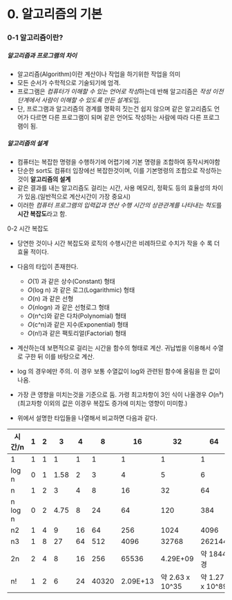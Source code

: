 # 0. 알고리즘의 기본

### 0-1 알고리즘이란?

##### 알고리즘과 프로그램의 차이

- 알고리즘(Algorithm)이란 계산이나 작업을 하기위한 작업을 의미
- 모든 순서가 수학적으로 기술되기에 엄격.
- 프로그램은 *컴퓨터가 이해할 수 있는 언어로 작성*하는데 반해 알고리즘은 *작성 이전 단계에서 사람이 이해할 수 있도록 만든 설계도*임.
- 단, 프로그램과 알고리즘의 경계를 명확히 짓는건 쉽지 않으며 같은 알고리즘도 언어가 다르면 다른 프로그램이 되며 같은 언어도 작성하는 사람에 따라 다른 프로그램이 됨.

##### 알고리즘의 설계

- 컴퓨터는 복잡한 명령을 수행하기에 어렵기에 기본 명령을 조합하여 동작시켜야함
- 단순한 sort도 컴퓨터 입장에선 복잡한것이며, 이를 기본명령의 조합으로 작성하는 것이 **알고리즘의 설계**
- 같은 결과를 내는 알고리즘도 걸리는 시간, 사용 메모리, 정확도 등의 효율성의 차이가 있음.(일반적으로 계산시간이 가장 중요시)
- 이러한 *컴퓨터 프로그램의 입력값과 연산 수행 시간의 상관관계를 나타내는 척도*를 **시간 복잡도**라고 함.

0-2 시간 복잡도

- 당연한 것이나 시간 복잡도와 로직의 수행시간은 비례하므로 수치가 작을 수 록 더 효율 적이다.
- 다음의 타입이 존재한다.
  - *O*(1) 과 같은 상수(Constant) 형태
  - *O*(log n) 과 같은 로그(Logarithmic) 형태
  - *O*(n) 과 같은 선형
  - *O*(*n*log*n*) 과 같은 선형로그 형태
  - *O*(n^c)와 같은 다차(Polynomial) 형태
  - *O*(c^n)과 같은 지수(Exponential) 형태
  - *O*(n!)과 같은 팩토리얼(Factorial) 형태

- 계산하는데 보편적으로 걸리는 시간을 함수의 형태로 계산. 귀납법을 이용해서 수열로 구한 뒤 이를 바탕으로 계산.
- log 의 경우에만 주의. 이 경우 보통 수열값이 log와 관련된 함수에 올림을 한 값이 나옴.
- 가장 큰 영향을 미치는것을 기준으로 둠. 가령 최고차항이 3인 식이 나올경우 *O*(n³) (최고차항 이외의 값은 이경우 복잡도 증가에 미치는 영향이 미미함.)
- 위에서 설명한 타입들을 나열해서 비교하면 다음과 같다.



| 시간/n  | 1    | 2    | 3    | 4    | 8     | 16       | 32             | 64             | 1000             |
| ------- | ---- | ---- | ---- | ---- | ----- | -------- | -------------- | -------------- | ---------------- |
| 1       | 1    | 1    | 1    | 1    | 1     | 1        | 1              | 1              | 1                |
| log n   | 0    | 1    | 1.58 | 2    | 3     | 4        | 5              | 6              | 9.97             |
| n       | 1    | 2    | 3    | 4    | 8     | 16       | 32             | 64             | 1000             |
| n log n | 0    | 2    | 4.75 | 8    | 24    | 64       | 120            | 384            | 9966             |
| n2      | 1    | 4    | 9    | 16   | 64    | 256      | 1024           | 4096           | 1000000          |
| n3      | 1    | 8    | 27   | 64   | 512   | 4096     | 32768          | 262144         | 1E+09            |
| 2n      | 2    | 4    | 8    | 16   | 256   | 65536    | 4.29E+09       | 약 1844경      | 약 1.07 x 10^301  |
| n!      | 1    | 2    | 6    | 24   | 40320 | 2.09E+13 | 약 2.63 x 10^35 | 약 1.27 x 10^89 | 약 4.02 x 10^2567 |

